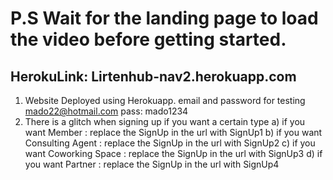 # P.S Wait for the landing page to load the video before getting started.
## HerokuLink: Lirtenhub-nav2.herokuapp.com
1) Website Deployed using Herokuapp. email and password for testing mado22@hotmail.com  pass: mado1234
2) There is a glitch when signing up if you want a certain type 
a) if you want Member : replace the SignUp in the url with SignUp1
b) if you want Consulting Agent : replace the SignUp in the url with SignUp2
c) if you want Coworking Space : replace the SignUp in the url with SignUp3
d) if you want Partner : replace the SignUp in the url with SignUp4
 
